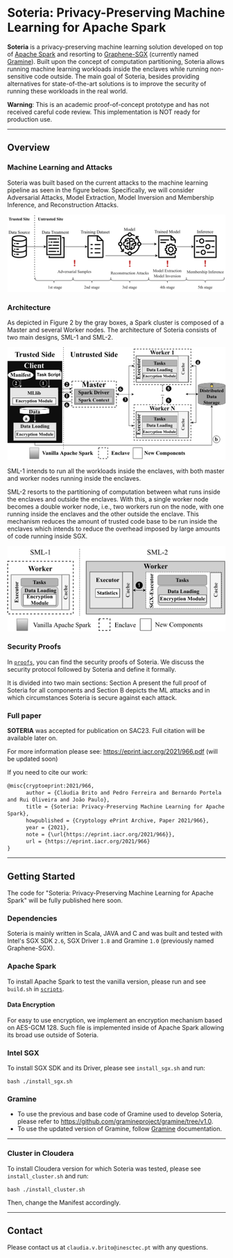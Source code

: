 # Soteria: Privacy-Preserving Machine Learning for Apache Spark

**Soteria** is a privacy-preserving machine learning solution developed on top of [Apache Spark](https://github.com/apache/spark) and resorting to [Graphene-SGX](https://github.com/oscarlab/graphene) (currently named [Gramine](https://github.com/gramineproject/gramine)).
Built upon the concept of computation partitioning, Soteria allows running machine learning workloads inside the enclaves while running non-sensitive code outside. 
The main goal of Soteria, besides providing alternatives for state-of-the-art solutions is to improve the security of running these workloads in the real world. 

**Warning**: This is an academic proof-of-concept prototype and has not received careful code review. This implementation is NOT ready for production use.

___
## Overview

### Machine Learning and Attacks
Soteria was built based on the current attacks to the machine learning pipeline as seen in the figure below. 
Specifically, we will consider Adversarial Attacks, Model Extraction, Model Inversion and Membership Inference, and Reconstruction Attacks. 

<p align="center">
    <img src="images/ml_pipeline_refactor-1.png" alt="Soteria Architecture" title="Machine Learning Pipeline and Attacks">
</p>

### Architecture

As depicted in Figure 2 by the gray boxes, a Spark cluster is composed of a Master and several Worker nodes.
The architecture of Soteria consists of two main designs, SML-1 and SML-2. 

<p align="center">
    <img src="images/arch_soteria_poster-1.png" alt="Soteria Architecture" title="Soteria Architecture and Flow">
</p>

SML-1 intends to run all the workloads inside the enclaves, with both master and worker nodes running inside the enclaves.

SML-2 resorts to the partitioning of computation between what runs inside the enclaves and outside the enclaves. With this, a single worker node becomes a double worker node, i.e., two workers run on the node, with one running inside the enclaves and the other outside the enclave. This mechanism reduces the amount of trusted code base to be run inside the enclaves which intends to reduce the overhead imposed by large amounts of code running inside SGX.

<p align="center">
    <img src="images/spark-sml2-1.png" alt="Soteria Designs" title="Soteria Twofold Worker Design">
</p>

### Security Proofs

In [`proofs`](https://github.com/claudiavmbrito/Soteria/tree/main/proofs), you can find the security proofs of Soteria. We discuss the security protocol followed by Soteria and define it formally. 

It is divided into two main sections: Section A present the full proof of Soteria for all components and Section B depicts the ML attacks and in which circumstances Soteria is secure against each attack. 

### Full paper
 
**SOTERIA** was accepted for publication on SAC23. 
Full citation will be available later on.

For more information please see: 
https://eprint.iacr.org/2021/966.pdf (will be updated soon)

If you need to cite our work:
```
@misc{cryptoeprint:2021/966,
      author = {Cláudia Brito and Pedro Ferreira and Bernardo Portela and Rui Oliveira and João Paulo},
      title = {Soteria: Privacy-Preserving Machine Learning for Apache Spark},
      howpublished = {Cryptology ePrint Archive, Paper 2021/966},
      year = {2021},
      note = {\url{https://eprint.iacr.org/2021/966}},
      url = {https://eprint.iacr.org/2021/966}
}
```
___

## Getting Started

The code for "Soteria: Privacy-Preserving Machine Learning for Apache Spark" will be fully published here soon.

### Dependencies

Soteria is mainly written in Scala, JAVA and C and was built and tested with Intel's SGX SDK `2.6`, SGX Driver `1.8` and Gramine `1.0` (previously named Graphene-SGX).

### Apache Spark

To install Apache Spark to test the vanilla version, please run and see `build.sh` in [`scripts`](https://github.com/claudiavmbrito/Soteria/tree/main/scripts).

#### Data Encryption

For easy to use encryption, we implement an encryption mechanism based on AES-GCM 128. Such file is implemented inside of Apache Spark allowing its broad use outside of Soteria.


### Intel SGX

To install SGX SDK and its Driver, please see `install_sgx.sh` and run:
```
bash ./install_sgx.sh
```

### Gramine 

- To use the previous and base code of Gramine used to develop Soteria, please refer to https://github.com/gramineproject/gramine/tree/v1.0.
- To use the updated version of Gramine, follow [Gramine](https://github.com/gramineproject/gramine) documentation. 
---

### Cluster in Cloudera 

To install Cloudera version for which Soteria was tested, please see `install_cluster.sh` and run:
```
bash ./install_cluster.sh
```

Then, change the Manifest accordingly.

___

## Contact

Please contact us at `claudia.v.brito@inesctec.pt` with any questions.
